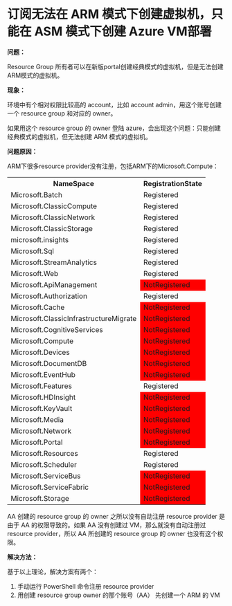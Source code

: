 # 订阅无法在 ARM 模式下创建虚拟机，只能在 ASM 模式下创建 Azure VM部署 #

**问题：**

Resource Group 所有者可以在新版portal创建经典模式的虚拟机，但是无法创建ARM模式的虚拟机。

**现象：**

环境中有个相对权限比较高的 account，比如 account admin，用这个账号创建一个 resource group 和对应的 owner。

如果用这个 resource group 的 owner 登陆 azure，会出现这个问题：只能创建经典模式的虚拟机，但无法创建 ARM 模式的虚拟机。

**问题原因：**

ARM下很多resource provider没有注册，包括ARM下的Microsoft.Compute：
<table><tr><th> NameSpace </th><th> RegistrationState </th></tr>
<tr><td> Microsoft.Batch </td><td> Registered</td></tr>
<tr><td> Microsoft.ClassicCompute </td><td> Registered </td></tr>
<tr><td> Microsoft.ClassicNetwork </td><td> Registered </td></tr>
<tr><td> Microsoft.ClassicStorage </td><td> Registered </td></tr>
<tr><td> microsoft.insights </td><td> Registered </td></tr>
<tr><td> Microsoft.Sql </td><td> Registered </td></tr>
<tr><td> Microsoft.StreamAnalytics </td><td> Registered </td></tr>
<tr><td> Microsoft.Web </td><td> Registered </td></tr>
<tr><td> Microsoft.ApiManagement </td><td style="background:red"> NotRegistered </td></tr>
<tr><td> Microsoft.Authorization </td><td> Registered </td></tr>
<tr><td> Microsoft.Cache </td><td style="background:red"> NotRegistered </td></tr>
<tr><td> Microsoft.ClassicInfrastructureMigrate </td><td style="background:red"> NotRegistered </td></tr>
<tr><td> Microsoft.CognitiveServices </td><td style="background:red"> NotRegistered </td></tr>
<tr><td> Microsoft.Compute </td><td style="background:red"> NotRegistered </td></tr>
<tr><td> Microsoft.Devices </td><td style="background:red"> NotRegistered </td></tr>
<tr><td> Microsoft.DocumentDB </td><td style="background:red"> NotRegistered </td></tr>
<tr><td> Microsoft.EventHub </td><td style="background:red"> NotRegistered </td></tr>
<tr><td> Microsoft.Features </td><td> Registered </td></tr>
<tr><td> Microsoft.HDInsight </td><td style="background:red"> NotRegistered </td></tr>
<tr><td> Microsoft.KeyVault </td><td style="background:red"> NotRegistered </td></tr>
<tr><td> Microsoft.Media </td><td style="background:red"> NotRegistered </td></tr>
<tr><td> Microsoft.Network </td><td style="background:red"> NotRegistered </td></tr>
<tr><td> Microsoft.Portal </td><td style="background:red"> NotRegistered </td></tr>
<tr><td> Microsoft.Resources </td><td> Registered </td></tr>
<tr><td> Microsoft.Scheduler </td><td> Registered </td></tr>
<tr><td> Microsoft.ServiceBus </td><td style="background:red"> NotRegistered </td></tr>
<tr><td> Microsoft.ServiceFabric </td><td style="background:red"> NotRegistered </td></tr>
<tr><td> Microsoft.Storage </td><td style="background:red"> NotRegistered </td></tr></table>
AA 创建的 resource group 的 owner 之所以没有自动注册 resource provider 是由于 AA 的权限导致的。如果 AA 没有创建过 VM，那么就没有自动注册过 resource provider，所以 AA 所创建的 resource group 的 owner 也没有这个权限。

**解决方法：**

基于以上理论，解决方案有两个：

1.	手动运行 PowerShell 命令注册 resource provider
2.	用创建 resource group owner 的那个账号（AA） 先创建一个 ARM 的 VM



